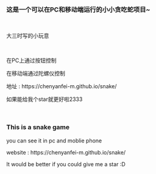 <h3>这是一个可以在PC和移动端运行的小小贪吃蛇项目~</h3>
</br>
<p>大三时写的小玩意</p>
</br>
<p>在PC上通过按钮控制</p>
<p>在移动端通过陀螺仪控制</p>
<p>地址 : https://chenyanfei-m.github.io/snake/</p>
<p>如果能给我个star就更好啦2333</p>
<br>
<h3>This is a snake game</h3>
<p>you can see it in pc and moblie phone</p>
<p>website : https://chenyanfei-m.github.io/snake/</p>
<p>It would be better if you could give me a star :D</p>
